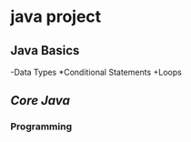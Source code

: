 # java project
## Java Basics
-Data Types
*Conditional Statements
+Loops
## *Core Java*
### **Programming**
